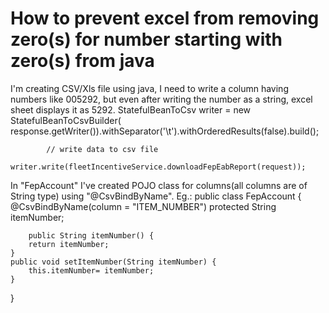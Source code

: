
# How to prevent excel from removing zero(s) for number starting with zero(s) from java

I'm creating CSV/Xls file using java, I need to write a column having numbers like 005292, but even after writing the number as a string, excel sheet displays it as 5292.
StatefulBeanToCsv<FepAccount> writer = new StatefulBeanToCsvBuilder<FepAndEabAccount>(
                    response.getWriter()).withSeparator('\t').withOrderedResults(false).build();

            // write data to csv file
            writer.write(fleetIncentiveService.downloadFepEabReport(request));


In "FepAccount" I've created POJO class for columns(all columns are of String type) using "@CsvBindByName".
Eg.:
public class FepAccount { 
    @CsvBindByName(column = "ITEM_NUMBER")
    protected String itemNumber;
        
        public String itemNumber() {
        return itemNumber;
    }
    public void setItemNumber(String itemNumber) {
        this.itemNumber= itemNumber;
    }

}


        